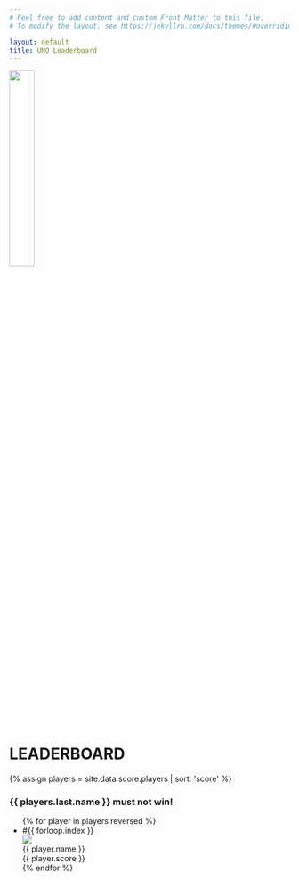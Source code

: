 ```yaml
---
# Feel free to add content and custom Front Matter to this file.
# To modify the layout, see https://jekyllrb.com/docs/themes/#overriding-theme-defaults

layout: default
title: UNO Leaderboard
---
```

<div class="row">
  <img class="rounded mx-auto d-block" src="img/uno.svg" width="30%" height="30%">
</div>

<h1 class="title text-center display-4">LEADERBOARD</h1>
{% assign players = site.data.score.players | sort: 'score' %}
<div class="row">
  <div class="col text-center"><h3>{{ players.last.name }} must not win!</h3></div>  
</div>  



<ul class="list-group-flush leaderboard" style="">
  {% for player in players reversed %}
      <li class="list-group-item">
        <div class="row">
          <div class="col-1">#{{ forloop.index }}</div>
          <div class="col-1"><img class="gravatar" src="{{ player.email | to_gravatar }}?s=60&d=robohash" /></div>
          <div class="col-5">{{ player.name }}</div>
          <div class="col-5 text-right">{{ player.score }}</div>
        </div>      
      </li>
  {% endfor %}
</ul>
